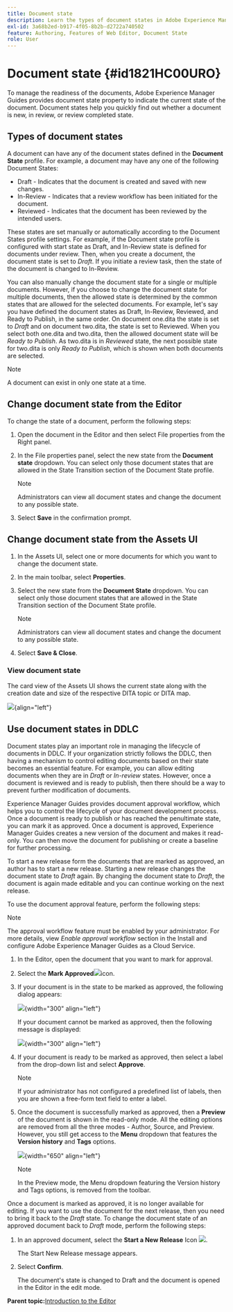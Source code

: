 ```yaml
---
title: Document state
description: Learn the types of document states in Adobe Experience Manager Guides. Know how to change or view the document state and use the document state in DDLC.
exl-id: 3a68b2ed-b917-4f05-8b2b-d2722a740502
feature: Authoring, Features of Web Editor, Document State
role: User
---
```

# Document state {#id1821HC00URO}

To manage the readiness of the documents, Adobe Experience Manager Guides provides document state property to indicate the current state of the document. Document states help you quickly find out whether a document is new, in review, or review completed state.

## Types of document states 

A document can have any of the document states defined in the **Document State** profile. For example, a document may have any one of the following Document States:

-   Draft - Indicates that the document is created and saved with new changes.
-   In-Review - Indicates that a review workflow has been initiated for the document.
-   Reviewed - Indicates that the document has been reviewed by the intended users.

These states are set manually or automatically according to the Document States profile settings. For example, if the Document state profile is configured with start state as Draft, and In-Review state is defined for documents under review. Then, when you create a document, the document state is set to *Draft*. If you initiate a review task, then the state of the document is changed to In-Review.

You can also manually change the document state for a single or multiple documents. However, if you choose to change the document state for multiple documents, then the allowed state is determined by the common states that are allowed for the selected documents. For example, let's say you have defined the document states as Draft, In-Review, Reviewed, and Ready to Publish, in the same order. On document one.dita the state is set to *Draft* and on document two.dita, the state is set to Reviewed. When you select both one.dita and two.dita, then the allowed document state will be *Ready to Publish*. As two.dita is in *Reviewed* state, the next possible state for two.dita is only *Ready to Publish*, which is shown when both documents are selected.

>[!NOTE]
>
> A document can exist in only one state at a time.

## Change document state from the Editor

To change the state of a document, perform the following steps:

1. Open the document in the Editor and then select File properties from the Right panel.
1. In the File properties panel, select the new state from the **Document state** dropdown. You can select only those document states that are allowed in the State Transition section of the Document State profile.

    >[!NOTE]
    >
    >Administrators can view all document states and change the document to any possible state. 

1. Select **Save** in the confirmation prompt. 

## Change document state from the Assets UI

1.  In the Assets UI, select one or more documents for which you want to change the document state.
1.  In the main toolbar, select **Properties**.
1.  Select the new state from the **Document State** dropdown. You can select only those document states that are allowed in the State Transition section of the Document State profile.

    >[!NOTE]
    >
    >Administrators can view all document states and change the document to any possible state.

1.  Select **Save & Close**.

### View document state 

The card view of the Assets UI shows the current state along with the creation date and size of the respective DITA topic or DITA map.

![](images/document_state.png){align="left"}

## Use document states in DDLC 

Document states play an important role in managing the lifecycle of documents in DDLC. If your organization strictly follows the DDLC, then having a mechanism to control editing documents based on their state becomes an essential feature. For example, you can allow editing documents when they are in *Draft* or *In-review* states. However, once a document is reviewed and is ready to publish, then there should be a way to prevent further modification of documents.

Experience Manager Guides provides document approval workflow, which helps you to control the lifecycle of your document development process. Once a document is ready to publish or has reached the penultimate state, you can mark it as approved. Once a document is approved, Experience Manager Guides creates a new version of the document and makes it read-only. You can then move the document for publishing or create a baseline for further processing.

To start a new release form the documents that are marked as approved, an author has to start a new release. Starting a new release changes the document state to *Draft* again. By changing the document state to *Draft*, the document is again made editable and you can continue working on the next release.

To use the document approval feature, perform the following steps:

>[!NOTE]
>
> The approval workflow feature must be enabled by your administrator. For more details, view *Enable approval workflow* section in the Install and configure Adobe Experience Manager Guides as a Cloud Service.

1.  In the Editor, open the document that you want to mark for approval.

1.  Select the **Mark Approved**![](images/mark_approve_icon.svg)icon.

1.  If your document is in the state to be marked as approved, the following dialog appears:

    ![](images/mark-approved-correct-state.png){width="300" align="left"}

    If your document cannot be marked as approved, then the following message is displayed:

    ![](images/mark-approved-incorrect-state.png){width="300" align="left"}

1.  If your document is ready to be marked as approved, then select a label from the drop-down list and select **Approve**.

    >[!NOTE]
    >
    > If your administrator has not configured a predefined list of labels, then you are shown a free-form text field to enter a label.

1.  Once the document is successfully marked as approved, then a **Preview** of the document is shown in the read-only mode. All the editing options are removed from all the three modes - Author, Source, and Preview. However, you still get access to the **Menu** dropdown that features the **Version history** and **Tags** options. 

    ![](images/approved-doc-read-only.png){width="650" align="left"}

    >[!NOTE]
    >
    > In the Preview mode, the Menu dropdown featuring the Version history and Tags options, is removed from the toolbar. 


Once a document is marked as approved, it is no longer available for editing. If you want to use the document for the next release, then you need to bring it back to the *Draft* state. To change the document state of an approved document back to *Draft* mode, perform the following steps:

1.  In an approved document, select the **Start a New Release** Icon ![](images/approved-restart-draft-mode-icon.svg).

    The Start New Release message appears.

1.  Select **Confirm**.

    The document's state is changed to Draft and the document is opened in the Editor in the edit mode.


**Parent topic:**[Introduction to the Editor](web-editor.md)
